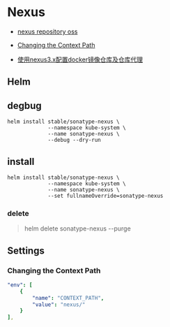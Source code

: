 # Nexus

- [nexus repository oss](https://www.sonatype.com/nexus-repository-oss)
- [Changing the Context Path](https://help.sonatype.com/repomanager3/installation/configuring-the-runtime-environment#ConfiguringtheRuntimeEnvironment-ChangingtheContextPath)

- [使用nexus3.x配置docker镜像仓库及仓库代理](https://segmentfault.com/a/1190000015629878)

## Helm

## degbug

```shell
helm install stable/sonatype-nexus \
             --namespace kube-system \
             --name sonatype-nexus \
             --debug --dry-run
```

## install

```shell
helm install stable/sonatype-nexus \
             --namespace kube-system \
             --name sonatype-nexus \
             --set fullnameOverride=sonatype-nexus
```

### delete

> helm delete sonatype-nexus --purge


## Settings

### Changing the Context Path

```yaml
"env": [
    {
        "name": "CONTEXT_PATH",
        "value": "nexus/"
    }
],
```